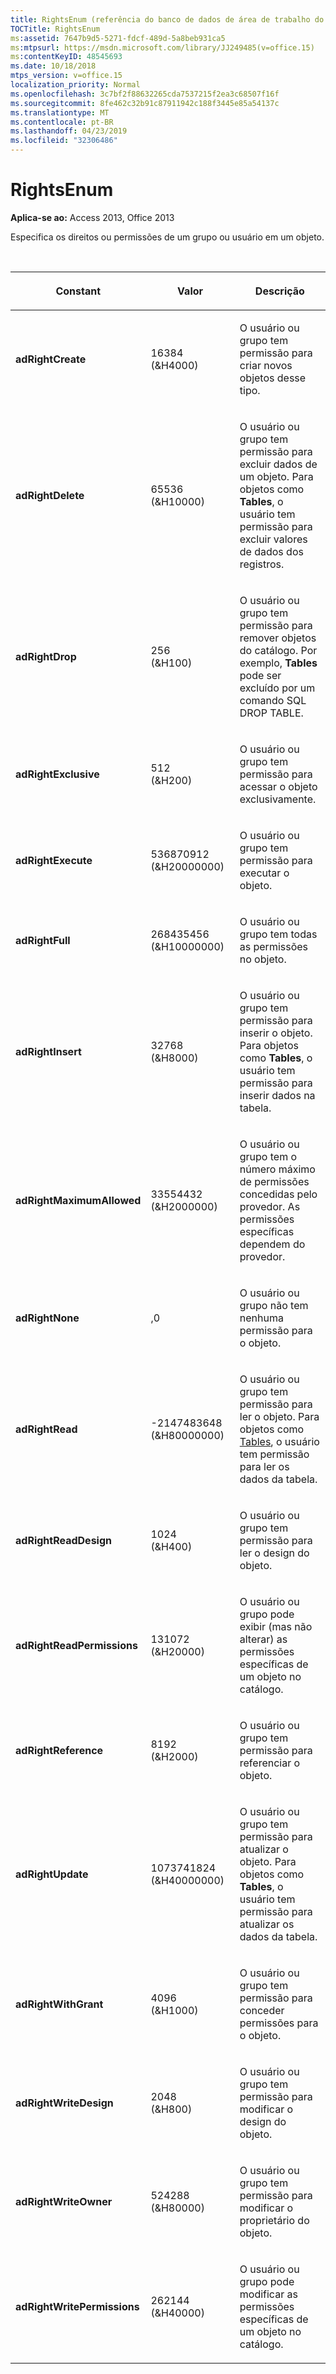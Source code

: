 ```yaml
---
title: RightsEnum (referência do banco de dados de área de trabalho do Access)
TOCTitle: RightsEnum
ms:assetid: 7647b9d5-5271-fdcf-489d-5a8beb931ca5
ms:mtpsurl: https://msdn.microsoft.com/library/JJ249485(v=office.15)
ms:contentKeyID: 48545693
ms.date: 10/18/2018
mtps_version: v=office.15
localization_priority: Normal
ms.openlocfilehash: 3c7bf2f88632265cda7537215f2ea3c68507f16f
ms.sourcegitcommit: 8fe462c32b91c87911942c188f3445e85a54137c
ms.translationtype: MT
ms.contentlocale: pt-BR
ms.lasthandoff: 04/23/2019
ms.locfileid: "32306486"
---
```

# <a name="rightsenum"></a>RightsEnum

**Aplica-se ao:** Access 2013, Office 2013

Especifica os direitos ou permissões de um grupo ou usuário em um objeto.

<br/>

<table>
<colgroup>
<col style="width: 33%" />
<col style="width: 33%" />
<col style="width: 33%" />
</colgroup>
<thead>
<tr class="header">
<th><p>Constant</p></th>
<th><p>Valor</p></th>
<th><p>Descrição</p></th>
</tr>
</thead>
<tbody>
<tr class="odd">
<td><p><strong>adRightCreate</strong></p></td>
<td><p>16384<br />
(&amp;H4000)</p></td>
<td><p>O usuário ou grupo tem permissão para criar novos objetos desse tipo.</p></td>
</tr>
<tr class="even">
<td><p><strong>adRightDelete</strong></p></td>
<td><p>65536<br />
(&amp;H10000)</p></td>
<td><p>O usuário ou grupo tem permissão para excluir dados de um objeto. Para objetos como <strong>Tables</strong>, o usuário tem permissão para excluir valores de dados dos registros.</p></td>
</tr>
<tr class="odd">
<td><p><strong>adRightDrop</strong></p></td>
<td><p>256<br />
(&amp;H100)</p></td>
<td><p>O usuário ou grupo tem permissão para remover objetos do catálogo. Por exemplo, <strong>Tables</strong> pode ser excluído por um comando SQL DROP TABLE.</p></td>
</tr>
<tr class="even">
<td><p><strong>adRightExclusive</strong></p></td>
<td><p>512<br />
(&amp;H200)</p></td>
<td><p>O usuário ou grupo tem permissão para acessar o objeto exclusivamente.</p></td>
</tr>
<tr class="odd">
<td><p><strong>adRightExecute</strong></p></td>
<td><p>536870912<br />
(&amp;H20000000)</p></td>
<td><p>O usuário ou grupo tem permissão para executar o objeto.</p></td>
</tr>
<tr class="even">
<td><p><strong>adRightFull</strong></p></td>
<td><p>268435456<br />
(&amp;H10000000)</p></td>
<td><p>O usuário ou grupo tem todas as permissões no objeto.</p></td>
</tr>
<tr class="odd">
<td><p><strong>adRightInsert</strong></p></td>
<td><p>32768<br />
(&amp;H8000)</p></td>
<td><p>O usuário ou grupo tem permissão para inserir o objeto. Para objetos como <strong>Tables</strong>, o usuário tem permissão para inserir dados na tabela.</p></td>
</tr>
<tr class="even">
<td><p><strong>adRightMaximumAllowed</strong></p></td>
<td><p>33554432 (&amp;H2000000)</p></td>
<td><p>O usuário ou grupo tem o número máximo de permissões concedidas pelo provedor. As permissões específicas dependem do provedor.</p></td>
</tr>
<tr class="odd">
<td><p><strong>adRightNone</strong></p></td>
<td><p>,0</p></td>
<td><p>O usuário ou grupo não tem nenhuma permissão para o objeto.</p></td>
</tr>
<tr class="even">
<td><p><strong>adRightRead</strong></p></td>
<td><p>-2147483648<br />
(&amp;H80000000)</p></td>
<td><p>O usuário ou grupo tem permissão para ler o objeto. Para objetos como <a href="table-object-adox.md">Tables</a>, o usuário tem permissão para ler os dados da tabela.</p></td>
</tr>
<tr class="odd">
<td><p><strong>adRightReadDesign</strong></p></td>
<td><p>1024<br />
(&amp;H400)</p></td>
<td><p>O usuário ou grupo tem permissão para ler o design do objeto.</p></td>
</tr>
<tr class="even">
<td><p><strong>adRightReadPermissions</strong></p></td>
<td><p>131072<br />
(&amp;H20000)</p></td>
<td><p>O usuário ou grupo pode exibir (mas não alterar) as permissões específicas de um objeto no catálogo.</p></td>
</tr>
<tr class="odd">
<td><p><strong>adRightReference</strong></p></td>
<td><p>8192<br />
(&amp;H2000)</p></td>
<td><p>O usuário ou grupo tem permissão para referenciar o objeto.</p></td>
</tr>
<tr class="even">
<td><p><strong>adRightUpdate</strong></p></td>
<td><p>1073741824<br />
(&amp;H40000000)</p></td>
<td><p>O usuário ou grupo tem permissão para atualizar o objeto. Para objetos como <strong>Tables</strong>, o usuário tem permissão para atualizar os dados da tabela.</p></td>
</tr>
<tr class="odd">
<td><p><strong>adRightWithGrant</strong></p></td>
<td><p>4096<br />
(&amp;H1000)</p></td>
<td><p>O usuário ou grupo tem permissão para conceder permissões para o objeto.</p></td>
</tr>
<tr class="even">
<td><p><strong>adRightWriteDesign</strong></p></td>
<td><p>2048<br />
(&amp;H800)</p></td>
<td><p>O usuário ou grupo tem permissão para modificar o design do objeto.</p></td>
</tr>
<tr class="odd">
<td><p><strong>adRightWriteOwner</strong></p></td>
<td><p>524288<br />
(&amp;H80000)</p></td>
<td><p>O usuário ou grupo tem permissão para modificar o proprietário do objeto.</p></td>
</tr>
<tr class="even">
<td><p><strong>adRightWritePermissions</strong></p></td>
<td><p>262144<br />
(&amp;H40000)</p></td>
<td><p>O usuário ou grupo pode modificar as permissões específicas de um objeto no catálogo.</p></td>
</tr>
</tbody>
</table>

